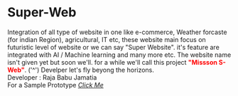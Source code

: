# Super-Web
Integration of all type of website in one like e-commerce, Weather forcaste (for indian Region), agricultural, IT etc, these website main focus on futuristic level of website or we can say "Super Website". it's feature are integrated with AI / Machine learning and many more etc. The website name isn't given yet but soon we'll. for a while we'll call this project <b style="color:red;">"Missson S-Web"</b>.  ('^') Develper let's fly beyong the horizons.
<br>
Developer : Raja Babu Jamatia
<br>
 For a Sample Prototype <a href = "https://drive.google.com/file/d/1Q-HEJ6dBEEHz08uY17Y9joTap5X-2kwO/view?usp=sharing"><i>Click Me</i></a>
